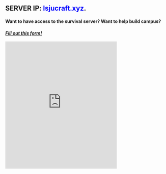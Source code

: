 ## SERVER IP: <span style="color:blue">lsjucraft.xyz</span>.

#### Want to have access to the survival server? Want to help build campus?
#### *[Fill out this form!](https://forms.gle/K1BpdQCRy4yBVKb98)*


<iframe src="https://discord.com/widget?id=688574584873943078&theme=dark" width="350" height="400" allowtransparency="true" frameborder="0" sandbox="allow-popups allow-popups-to-escape-sandbox allow-same-origin allow-scripts"></iframe>


